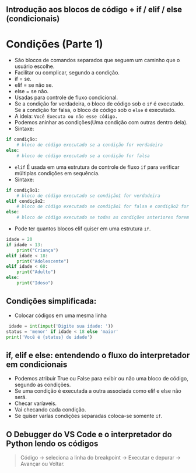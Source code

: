 ## Introdução aos blocos de código + if / elif / else (condicionais)
# Condições (Parte 1)
- São blocos de comandos separados que seguem um caminho que o usuário escolhe.
- Facilitar ou complicar, segundo a condição.
- if = se.
- elif = se não se.
- else = se não.
- Usadas para controle de fluxo condicional.
- Se a condição for verdadeira, o bloco de código sob o `if` é executado. Se a condição for falsa, o bloco de código sob o `else` é executado.
- A ideia: `Você Executa ou não esse código.`
- Podemos aninhar as condições(Uma condição com outras dentro dela).
- Sintaxe:

```python
if condição:
    # bloco de código executado se a condição for verdadeira
else:
    # bloco de código executado se a condição for falsa
```

- `elif` É usada em uma estrutura de controle de fluxo `if` para verificar múltiplas condições em sequência.
- Sintaxe:

```python
if condição1:
    # bloco de código executado se condição1 for verdadeira
elif condição2:
    # bloco de código executado se condição1 for falsa e condição2 for verdadeira
else:
    # bloco de código executado se todas as condições anteriores forem falsas
```

- Pode ter quantos blocos elif quiser em uma estrutura `if`.

```python
idade = 20
if idade < 13:
    print("Criança")
elif idade < 18:
    print("Adolescente")
elif idade < 60:
    print("Adulto")
else:
    print("Idoso")
```
## Condições simplificada:
- Colocar códigos em uma mesma linha
``` python
 idade = int(input('Digite sua idade: '))
status = 'menor' if idade < 18 else 'maior'
print('Você é {status} de idade')

```

##  if, elif e else: entendendo o fluxo do interpretador em condicionais
- Podemos atribuir True ou False para exibir ou não uma bloco de código, segundo as condições.
- Se uma condição é executada a outra associada como elif e else não será. 
- Checar varíaveis.
- Vai checando cada condição.
- Se quiser varías condições separadas coloca-se somente `if`.

## O Debugger do VS Code e o interpretador do Python lendo os códigos
> Código -> seleciona a linha do breakpoint -> Executar e depurar -> Avançar ou Voltar. 